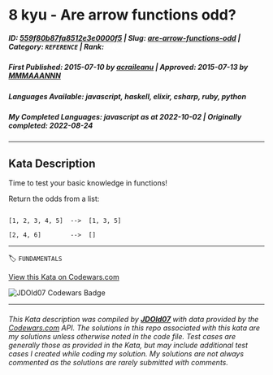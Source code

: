 # 8 kyu - Are arrow functions odd?

##### **ID**: [559f80b87fa8512e3e0000f5](https://www.codewars.com/kata/559f80b87fa8512e3e0000f5) | **Slug**: [are-arrow-functions-odd](https://www.codewars.com/kata/559f80b87fa8512e3e0000f5) | **Category**: `REFERENCE` | **Rank**: <span style="color:white">8 kyu</span>

##### **First Published**: 2015-07-10 ***by*** [acraileanu](https://www.codewars.com/users/acraileanu) | **Approved**: 2015-07-13 ***by*** [MMMAAANNN](https://www.codewars.com/users/MMMAAANNN)

##### **Languages Available**: javascript, haskell, elixir, csharp, ruby, python

##### **My Completed Languages**: javascript ***as at*** 2022-10-02 | **Originally completed**: 2022-08-24

---

## Kata Description


Time to test your basic knowledge in functions! 

Return the odds from a list:



```

[1, 2, 3, 4, 5]  -->  [1, 3, 5]

[2, 4, 6]        -->  []

```

---


🏷 `FUNDAMENTALS`


[View this Kata on Codewars.com](https://www.codewars.com/kata/559f80b87fa8512e3e0000f5)

![](https://www.codewars.com/users/jdold07/badges/large "JDOld07 Codewars Badge")

---

###### *This Kata description was compiled by [**JDOld07**](https://tpstech.dev) with data provided by the [Codewars.com](https://www.codewars.com) API.  The solutions in this repo associated with this kata are my solutions unless otherwise noted in the code file.  Test cases are generally those as provided in the Kata, but may include additional test cases I created while coding my solution.  My solutions are not always commented as the solutions are rarely submitted with comments.*
